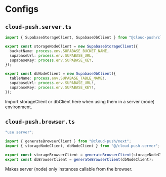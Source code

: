 # Configs

## `cloud-push.server.ts`

```ts
import { SupabaseStorageClient, SupabaseDbClient } from "@cloud-push/cloud";

export const storageNodeClient = new SupabaseStorageClient({
  bucketName: process.env.SUPABASE_BUCKET_NAME,
  supabaseUrl: process.env.SUPABASE_URL,
  supabaseKey: process.env.SUPABASE_KEY,
});

export const dbNodeClient = new SupabaseDbClient({
  tableName: process.env.SUPABASE_TABLE_NAME!,
  supabaseUrl: process.env.SUPABASE_URL!,
  supabaseKey: process.env.SUPABASE_KEY!,
});
```

Import storageClient or dbClient here when using them in a server (node) environment.

## `cloud-push.browser.ts`

```ts
"use server";

import { generateBrowserClient } from "@cloud-push/next";
import { storageNodeClient, dbNodeClient } from "@/cloud-push.server";

export const storageBrowserClient = generateBrowserClient(storageNodeClient);
export const dbBrowserClient = generateBrowserClient(dbNodeClient);
```

Makes server (node) only instances callable from the browser.
